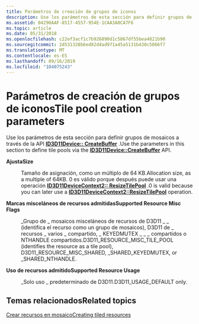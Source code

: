 ```yaml
---
title: Parámetros de creación de grupos de iconos
description: Use los parámetros de esta sección para definir grupos de mosaicos a través de la API de ID3D11Device CreateBuffer.
ms.assetid: 04290AAF-8517-4557-954E-1CAA3A0CA7F6
ms.topic: article
ms.date: 05/31/2018
ms.openlocfilehash: c22ef3acf1c7b926890d1c5867df55bea4821b90
ms.sourcegitcommit: 2d531328b6ed82d4ad971a45a5131b430c5866f7
ms.translationtype: MT
ms.contentlocale: es-ES
ms.lasthandoff: 09/16/2019
ms.locfileid: "104075243"
---
```

# <a name="tile-pool-creation-parameters"></a><span data-ttu-id="05b9a-103">Parámetros de creación de grupos de iconos</span><span class="sxs-lookup"><span data-stu-id="05b9a-103">Tile pool creation parameters</span></span>

<span data-ttu-id="05b9a-104">Use los parámetros de esta sección para definir grupos de mosaicos a través de la API [**ID3D11Device:: CreateBuffer**](/windows/desktop/api/D3D11/nf-d3d11-id3d11device-createbuffer) .</span><span class="sxs-lookup"><span data-stu-id="05b9a-104">Use the parameters in this section to define tile pools via the [**ID3D11Device::CreateBuffer**](/windows/desktop/api/D3D11/nf-d3d11-id3d11device-createbuffer) API.</span></span>

<dl> <dt>

<span data-ttu-id="05b9a-105"><span id="Size"></span><span id="size"></span><span id="SIZE"></span>**Ajusta**</span><span class="sxs-lookup"><span data-stu-id="05b9a-105"><span id="Size"></span><span id="size"></span><span id="SIZE"></span>**Size**</span></span>
</dt> <dd>

<span data-ttu-id="05b9a-106">Tamaño de asignación, como un múltiplo de 64 KB.</span><span class="sxs-lookup"><span data-stu-id="05b9a-106">Allocation size, as a multiple of 64KB.</span></span> <span data-ttu-id="05b9a-107">0 es válido porque después puede usar una operación [**ID3D11DeviceContext2:: ResizeTilePool**](/windows/desktop/api/D3D11_2/nf-d3d11_2-id3d11devicecontext2-resizetilepool) .</span><span class="sxs-lookup"><span data-stu-id="05b9a-107">0 is valid because you can later use a [**ID3D11DeviceContext2::ResizeTilePool**](/windows/desktop/api/D3D11_2/nf-d3d11_2-id3d11devicecontext2-resizetilepool) operation.</span></span>

</dd> <dt>

<span data-ttu-id="05b9a-108"><span id="Supported_Resource_Misc_Flags"></span><span id="supported_resource_misc_flags"></span><span id="SUPPORTED_RESOURCE_MISC_FLAGS"></span>**Marcas misceláneos de recursos admitidas**</span><span class="sxs-lookup"><span data-stu-id="05b9a-108"><span id="Supported_Resource_Misc_Flags"></span><span id="supported_resource_misc_flags"></span><span id="SUPPORTED_RESOURCE_MISC_FLAGS"></span>**Supported Resource Misc Flags**</span></span>
</dt> <dd>

<span data-ttu-id="05b9a-109">\_Grupo de \_ mosaicos misceláneos de recursos de D3D11 \_ \_ (identifica el recurso como un grupo de mosaicos), D3D11 de \_ recursos \_ varios \_ compartido, \_ KEYEDMUTEX \_ \_ \_ compartidos o NTHANDLE compartidos.</span><span class="sxs-lookup"><span data-stu-id="05b9a-109">D3D11\_RESOURCE\_MISC\_TILE\_POOL (identifies the resource as a tile pool), D3D11\_RESOURCE\_MISC\_SHARED, \_SHARED\_KEYEDMUTEX, or \_SHARED\_NTHANDLE.</span></span>

</dd> <dt>

<span data-ttu-id="05b9a-110"><span id="Supported_Resource_Usage"></span><span id="supported_resource_usage"></span><span id="SUPPORTED_RESOURCE_USAGE"></span>**Uso de recursos admitido**</span><span class="sxs-lookup"><span data-stu-id="05b9a-110"><span id="Supported_Resource_Usage"></span><span id="supported_resource_usage"></span><span id="SUPPORTED_RESOURCE_USAGE"></span>**Supported Resource Usage**</span></span>
</dt> <dd>

<span data-ttu-id="05b9a-111">\_Solo uso \_ predeterminado de D3D11.</span><span class="sxs-lookup"><span data-stu-id="05b9a-111">D3D11\_USAGE\_DEFAULT only.</span></span>

</dd> </dl>

## <a name="related-topics"></a><span data-ttu-id="05b9a-112">Temas relacionados</span><span class="sxs-lookup"><span data-stu-id="05b9a-112">Related topics</span></span>

<dl> <dt>

[<span data-ttu-id="05b9a-113">Crear recursos en mosaico</span><span class="sxs-lookup"><span data-stu-id="05b9a-113">Creating tiled resources</span></span>](creating-tiled-resources.md)
</dt> </dl>

 

 




